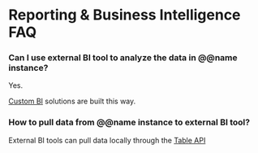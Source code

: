 # Reporting & Business Intelligence FAQ

### Can I use external BI tool to analyze the data in @@name instance?

Yes.

[Custom BI](/features/general/business-intelligence.md) solutions are built this way.

### How to pull data from @@name instance to external BI tool?

External BI tools can pull data locally through the [Table API](xref:the-table-api)
